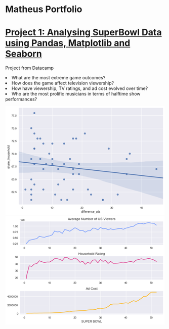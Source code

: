# Matheus Portfolio

# [Project 1: Analysing SuperBowl Data using Pandas, Matplotlib and Seaborn](https://github.com/Archieks/SuperBowl.git)

Project from Datacamp

<li>What are the most extreme game outcomes?</li>
<li>How does the game affect television viewership?</li>
<li>How have viewership, TV ratings, and ad cost evolved over time?</li>
<li>Who are the most prolific musicians in terms of halftime show performances?</li>

![](/images/difference_pts_plt.png)
![](/images/viewership_ads.png)
